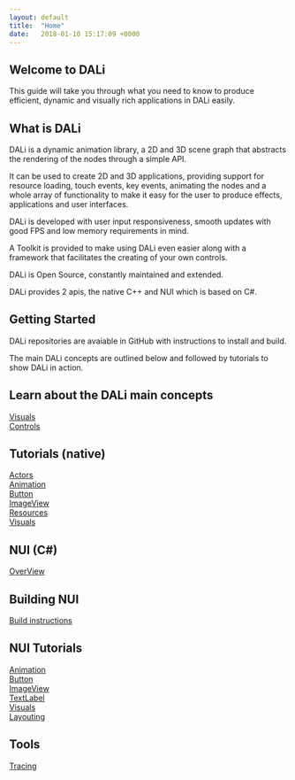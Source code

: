 ```yaml
---
layout: default
title:  "Home"
date:   2018-01-10 15:17:09 +0000
---
```


## Welcome to DALi

This guide will take you through what you need to know to produce efficient, dynamic and visually rich applications in DALi easily.<br>

## What is DALi

DALi is a dynamic animation library, a 2D and 3D scene graph that abstracts the rendering of the nodes through a simple API.<br>

It can be used to create 2D and 3D applications, providing support for resource loading, touch events, key events, animating the nodes and a whole array of functionality to make it easy for the user to produce effects, applications and user interfaces.<br>

DALi is developed with user input responsiveness, smooth updates with good FPS and low memory requirements in mind.<br>

A Toolkit is provided to make using DALi even easier along with a framework that facilitates the creating of your own controls.<br>

DALi is Open Source, constantly maintained and extended.<br>

DALi provides 2 apis, the native C++ and NUI which is based on C#.

## Getting Started

DALi repositories are avaiable in GitHub with instructions to install and build.<br>

The main DALi concepts are outlined below and followed by tutorials to show DALi in action.<br>

## Learn about the DALi main concepts

[Visuals]( ./docs/concepts/visuals-summary ) <br>
[Controls]( ./docs/concepts/control )


## Tutorials (native)

[Actors]( ./docs/native-tutorials/actor ) <br>
[Animation]( ./docs/native-tutorials/animation ) <br>
[Button]( ./docs/native-tutorials/button ) <br>
[ImageView]( ./docs/native-tutorials/imageView ) <br>
[Resources]( ./docs/native-tutorials/resources ) <br>
[Visuals]( ./docs/native-tutorials/visuals ) <br>

## NUI (C#)

[OverView]( ./docs/nui-tutorials/nui-overview ) <br>

## Building NUI

[Build instructions](./docs/nui-tutorials/build-instructions.md) <br>

## NUI Tutorials

[Animation]( ./docs/nui-tutorials/animation ) <br>
[Button]( ./docs/nui-tutorials/button ) <br>
[ImageView]( ./docs/nui-tutorials/image-view ) <br>
[TextLabel]( ./docs/nui-tutorials/text-label ) <br>
[Visuals]( ./docs/nui-tutorials/visuals ) <br>
[Layouting]( ./docs/nui-tutorials/layouting.md) <br>

## Tools

[Tracing]( ./docs/tools/tracing ) <br>
